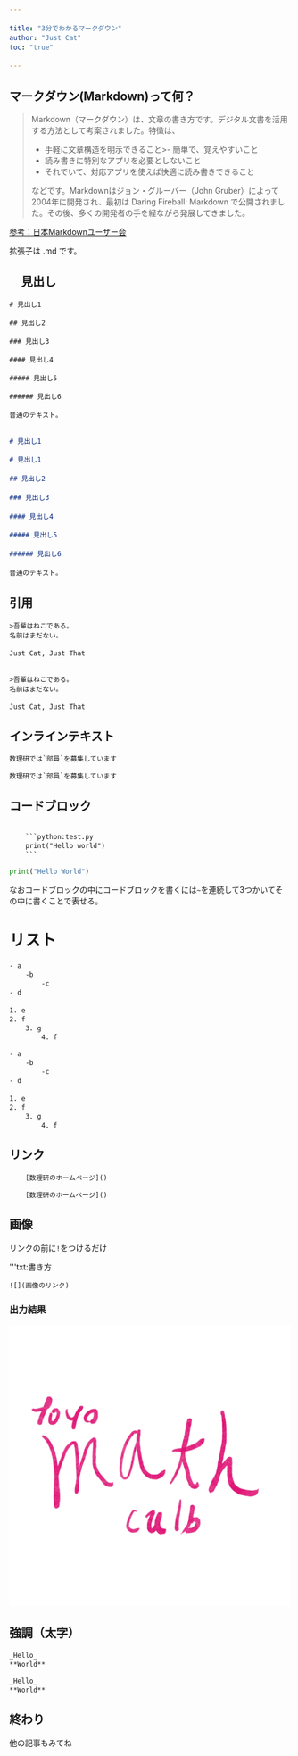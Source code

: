 ```yaml
---

title: "3分でわかるマークダウン"
author: "Just Cat"
toc: "true"

---
```


## マークダウン(Markdown)って何？

> Markdown（マークダウン）は、文章の書き方です。デジタル文書を活用する方法として考案されました。特徴は、
>
>- 手軽に文章構造を明示できること>- 簡単で、覚えやすいこと
>- 読み書きに特別なアプリを必要としないこと
>- それでいて、対応アプリを使えば快適に読み書きできること
>
>などです。Markdownはジョン・グルーバー（John Gruber）によって2004年に開発され、最初は Daring Fireball: Markdown で公開されました。その後、多くの開発者の手を経ながら発展してきました。

[参考：日本Markdownユーザー会](https://www.markdown.jp/what-is-markdown/)

拡張子は .md です。

## 　見出し

```
# 見出し1

## 見出し2

### 見出し3

#### 見出し4

##### 見出し5

###### 見出し6

普通のテキスト。
```

```Markdown

# 見出し1

# 見出し1

## 見出し2

### 見出し3

#### 見出し4

##### 見出し5

###### 見出し6

普通のテキスト。
```

## 引用

```txt:書き方
>吾輩はねこである。
名前はまだない。

Just Cat, Just That
```

```markdown:出力結果

>吾輩はねこである。
名前はまだない。

Just Cat, Just That
```

## インラインテキスト

```txt:書き方
数理研では`部員`を募集しています
```

```markdown:出力結果
数理研では`部員`を募集しています
```

## コードブロック

~~~txt:書き方

    ```python:test.py
    print("Hello world")
    ```
~~~

```python;test.py
print("Hello World")
```

なおコードブロックの中にコードブロックを書くには`~`を連続して3つかいてその中に書くことで表せる。

# リスト

```txt:書き方
- a
    -b
        -c
- d

1. e
2. f
    3. g
        4. f
```

```markdown:出力結果
- a
    -b
        -c
- d

1. e
2. f
    3. g
        4. f
```

## リンク

```txt:書き方
    [数理研のホームページ]()
```

```markdown:出力結果
    [数理研のホームページ]()
```

## 画像

リンクの前に`!`をつけるだけ

'''txt:書き方

    ![](画像のリンク)


### 出力結果

![](/img/tylogo.jpg)

## 強調（太字）

```txt:書き方
_Hello_
**World**
```

```markdown:出力結果
_Hello_
**World**
```

## 終わり

他の記事もみてね
